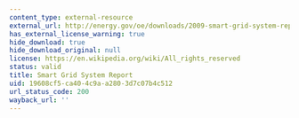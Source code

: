 ```yaml
---
content_type: external-resource
external_url: http://energy.gov/oe/downloads/2009-smart-grid-system-report-july-2009
has_external_license_warning: true
hide_download: true
hide_download_original: null
license: https://en.wikipedia.org/wiki/All_rights_reserved
status: valid
title: Smart Grid System Report
uid: 19608cf5-ca40-4c9a-a280-3d7c07b4c512
url_status_code: 200
wayback_url: ''
---
```

